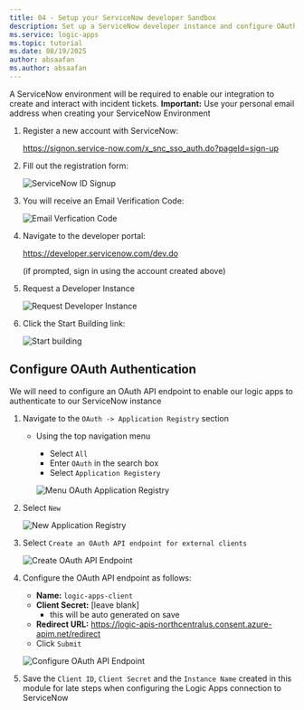 ```yaml
---
title: 04 - Setup your ServiceNow developer Sandbox
description: Set up a ServiceNow developer instance and configure OAuth for Logic Apps integration.
ms.service: logic-apps
ms.topic: tutorial
ms.date: 08/19/2025
author: absaafan
ms.author: absaafan
---
```


A ServiceNow environment will be required to enable our integration to create and interact with incident tickets.
**Important:** Use your personal email address  when creating your ServiceNow Environment


1. Register a new account with ServiceNow:

    https://signon.service-now.com/x_snc_sso_auth.do?pageId=sign-up

1. Fill out the registration form:

    ![ServiceNow ID Signup](./images/02_01_signup_servicenow_id.png "Signup")

1. You will receive an Email Verification Code:

    ![Email Verfication Code](./images/02_02_email_verificaiton_code.png "Verify your account")

1. Navigate to the developer portal: 

     https://developer.servicenow.com/dev.do

    (if prompted, sign in using the account created above)

1. Request a Developer Instance

    ![Request Developer Instance](./images/02_03_request_developer_instance.png)

1. Click the Start Building link:

    ![Start building](./images/02_04_start_building.png)

## Configure OAuth Authentication 
We will need to configure an OAuth API endpoint to enable our logic apps to authenticate to our ServiceNow instance

1. Navigate to the `OAuth -> Application Registry` section
    - Using the top navigation menu
      - Select `All`
      - Enter `OAuth` in the search box
      - Select `Application Registery`

      ![Menu OAuth Application Registry](./images/02_05_menu_application_registry.png "menu oauth application registry")

1. Select `New`

    ![New Application Registry](./images/02_06_application_registry_new_button.png "new application registry")

1. Select `Create an OAuth API endpoint for external clients`
  
    ![Create OAuth API Endpoint](./images/02_07_create_oauth_api_endpoint_external_clients.png "create oauth api endpoint")

1. Configure the OAuth API endpoint as follows:
    - **Name:** `logic-apps-client`
    - **Client Secret:** [leave blank]
      - this will be auto generated on save
    - **Redirect URL:** https://logic-apis-northcentralus.consent.azure-apim.net/redirect
     - Click `Submit`

    ![Configure OAuth API Endpoint](./images/02_08_oauth_client_config.png "configure oauth api endpoint")

1. Save the `Client ID`, `Client Secret`  and the `Instance Name` created in this module for late steps when configuring the Logic Apps connection to ServiceNow
